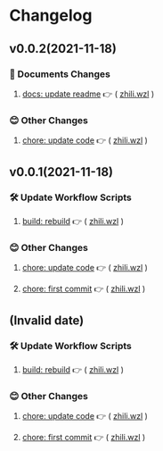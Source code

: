 
  # Changelog
  
## v0.0.2(2021-11-18)


### :memo: Documents Changes

1. [docs: update readme](https://github.com/janryWang/github-tag-release/commit/6f4f763) :point_right: ( [zhili.wzl](https://github.com/zhili.wzl) )    
  

### :blush: Other Changes

1. [chore: update code](https://github.com/janryWang/github-tag-release/commit/00a153d) :point_right: ( [zhili.wzl](https://github.com/zhili.wzl) )    
  


## v0.0.1(2021-11-18)


### :hammer_and_wrench: Update Workflow Scripts

1. [build: rebuild](https://github.com/janryWang/github-tag-release/commit/6598d19) :point_right: ( [zhili.wzl](https://github.com/zhili.wzl) )    
  

### :blush: Other Changes

1. [chore: update code](https://github.com/janryWang/github-tag-release/commit/f707811) :point_right: ( [zhili.wzl](https://github.com/zhili.wzl) )    

1. [chore: first commit](https://github.com/janryWang/github-tag-release/commit/199bdd1) :point_right: ( [zhili.wzl](https://github.com/zhili.wzl) )    
  


## (Invalid date)


### :hammer_and_wrench: Update Workflow Scripts

1. [build: rebuild](https://github.com/janryWang/github-tag-release/commit/6598d19) :point_right: ( [zhili.wzl](https://github.com/zhili.wzl) )    
  

### :blush: Other Changes

1. [chore: update code](https://github.com/janryWang/github-tag-release/commit/f707811) :point_right: ( [zhili.wzl](https://github.com/zhili.wzl) )    

1. [chore: first commit](https://github.com/janryWang/github-tag-release/commit/199bdd1) :point_right: ( [zhili.wzl](https://github.com/zhili.wzl) )    
  

  
  